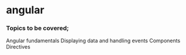 # angular

### Topics to be covered;

Angular fundamentals
Displaying data and handling events
Components
Directives
